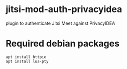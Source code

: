 # jitsi-mod-auth-privacyidea
plugin to authenticate Jitsi Meet against PrivacyIDEA 

# Required debian packages

~~~~shell
apt install httpie
apt install lua-pty
~~~~

